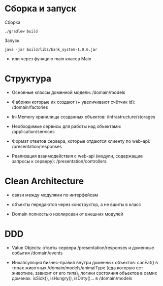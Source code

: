     
# Сборка и запуск

Сборка
```
./gradlew build
```

Запуск
```
java -jar build/libs/bank_system-1.0.0.jar
```
- или через функцию main класса Main


# Структура

- Основные классы доменной модели: /domain/models

- Фабрики которые их создают (+ увеличивают счётчик id): /domain/factories

- In-Memory хранилища созданных объектов: /infrastructure/storages

- Необходимые сервисы для работы над объектами: /application/services

- Формат ответов сервера, которые отдаются клиенту по web-api: /presentation/responses

- Реализация взаимодействия с web-api (модули, содержащие запросы к серверу): /presentation/controllers

# Clean Architecture

- связи между модулями по интерфейсам

- объекты передаются через конструктор, а не вшиты в класс

- Domain полностью изолирован от внешних модулей

# DDD

- Value Objects: ответы сервера /presentation/responses и доменные события /domain/events

- Инкапсуляция бизнес-правил внутри доменных объектов: canEat() в типах животных /domain/models/animalType (еда которую ест животное, зависит от его типа), логики состояния объектов в самих доменах: isSick(), isHungry(), isDirty()... в /domain/models

